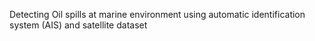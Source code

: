 Detecting Oil spills at marine environment using automatic identification system (AIS) and satellite dataset
